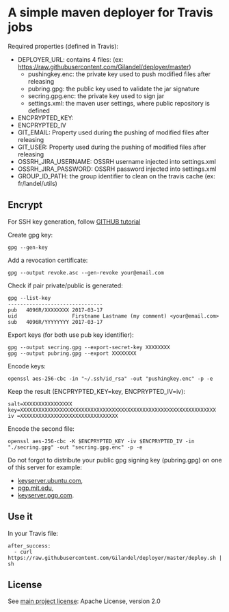 # A simple maven deployer for Travis jobs

Required properties (defined in Travis):
- DEPLOYER_URL: contains 4 files: (ex: https://raw.githubusercontent.com/Gilandel/deployer/master)
  - pushingkey.enc: the private key used to push modified files after releasing
  - pubring.gpg: the public key used to validate the jar signature
  - secring.gpg.enc: the private key used to sign jar
  - settings.xml: the maven user settings, where public repository is defined
- ENCPRYPTED_KEY: 
- ENCPRYPTED_IV
- GIT_EMAIL: Property used during the pushing of modified files after releasing
- GIT_USER: Property used during the pushing of modified files after releasing
- OSSRH_JIRA_USERNAME: OSSRH username injected into settings.xml
- OSSRH_JIRA_PASSWORD: OSSRH password injected into settings.xml
- GROUP_ID_PATH: the group identifier to clean on the travis cache (ex: fr/landel/utils)

## Encrypt 

For SSH key generation, follow [GITHUB tutorial](https://help.github.com/articles/generating-a-new-ssh-key-and-adding-it-to-the-ssh-agent/)

Create gpg key:
```
gpg --gen-key
```

Add a revocation certificate:
```
gpg --output revoke.asc --gen-revoke your@email.com
```

Check if pair private/public is generated:
```
gpg --list-key
-------------------------------
pub   4096R/XXXXXXXX 2017-03-17
uid                  Firstname Lastname (my comment) <your@email.com>
sub   4096R/YYYYYYYY 2017-03-17
```

Export keys (for both use pub key identifier):
```
gpg --output secring.gpg --export-secret-key XXXXXXXX
gpg --output pubring.gpg --export XXXXXXXX
```

Encode keys:
```
openssl aes-256-cbc -in "~/.ssh/id_rsa" -out "pushingkey.enc" -p -e
```

Keep the result (ENCPRYPTED_KEY=key, ENCPRYPTED_IV=iv):
```
salt=XXXXXXXXXXXXXXXX
key=XXXXXXXXXXXXXXXXXXXXXXXXXXXXXXXXXXXXXXXXXXXXXXXXXXXXXXXXXXXXXXXX
iv =XXXXXXXXXXXXXXXXXXXXXXXXXXXXXXXX
```

Encode the second file:
```
openssl aes-256-cbc -K $ENCPRYPTED_KEY -iv $ENCPRYPTED_IV -in "./secring.gpg" -out "secring.gpg.enc" -p -e
```

Do not forgot to distribute your public gpg signing key (pubring.gpg) on one of this server for example:
- [keyserver.ubuntu.com](keyserver.ubuntu.com),
- [pgp.mit.edu](pgp.mit.edu]),
- [keyserver.pgp.com](keyserver.pgp.com).

## Use it

In your Travis file:
```
after_success:
  - curl https://raw.githubusercontent.com/Gilandel/deployer/master/deploy.sh | sh
```

## License
See [main project license](https://github.com/Gilandel/utils/blob/master/LICENSE): Apache License, version 2.0